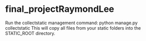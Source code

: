 # final_projectRaymondLee

Run the collectstatic management command:
python manage.py collectstatic
This will copy all files from your static folders into the STATIC_ROOT directory.